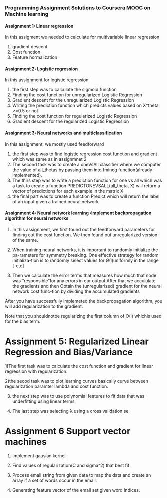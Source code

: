 ### Programming Assignment Solutions to Coursera MOOC on Machine learning

#### Assignment 1: Linear regression

In this assigment we needed to calculate for multivariable linear regression

1) gradient descent
2) Cost function  
3) Feature normalization

#### Assignment 2: Logistic regression

In this assignment for logistic regression

1) the first step was to calculate the sigmoid function
2) Finding the cost function for unregularized Logistic Regression
3) Gradient descent for the unregularized Logistic Regression
4) Writing the prediction function which predicts values based on X*theta >=0.5 or not
5) Finding the cost function for regularized Logistic Regression
6) Gradient descent for the regularized Logistic Regression



#### Assignment 3: Neural networks and multiclassification

In this assignment, we mostly used feedforward 
1) the first step was to find logistic regression cost function and gradient which was same as in
assignmnet 2
2) The second task was to create a oneVsAll classifier where we computer the value of all_thetas by passing them into fmincg function(already implemented).
3) The thirs step was to write a prediction function for one vs all which was a task to create a function PREDICTONEVSALL(all_theta, X) will return a vector of predictions for each example in the matrix X
4) the final part was to create a function Predict which will return the label of an input given a trained neural network

#### Assignment 4: Neural network learning :Implement backpropagation algorithm for neural networks 

1) In this assignment, we first found out the feedforward parameters
for finding out the cost function. We then found out unregularized version of the same.

2) When training neural networks, it is important to randomly initialize the pa-rameters for symmetry breaking. One effective strategy for random initializa-tion is to randomly select values for Θ(l)uniformly in the range [-e,e]

3)  Then we calculate the error terms that measures how much that node was “responsible”for any errors in our output
After that we accululate the gradients and then Obtain the (unregularized) gradient for the neural network cost func-tion by dividing the accumulated gradients

After you have successfully implemeted the backpropagation algorithm, you will  add  regularization  to  the  gradient.

 Note that you shouldnotbe regularizing the first column of Θ(l)
whichis used for the bias term.


# Assignment 5: Regularized Linear Regression and Bias/Variance

1)The first task was to calculate the cost function and gradient for linear regression with regularization.

2)the secod task was to plot learning curves basically curve between regularization paramter lambda and cost function. 

3) the next step was to use polynomial features to fit data that was underfitting using linear terms

4) The last step was selecting λ using a cross validation se

# Assignment 6 Support vector machines

1) Implement gausian kernel

2) Find values of regularization(C and sigma^2) that best fit

3) Process email string from given data to map the data and create an array if a set of words occur in the email.

4) Generating feature vector of the email set given word Indices.